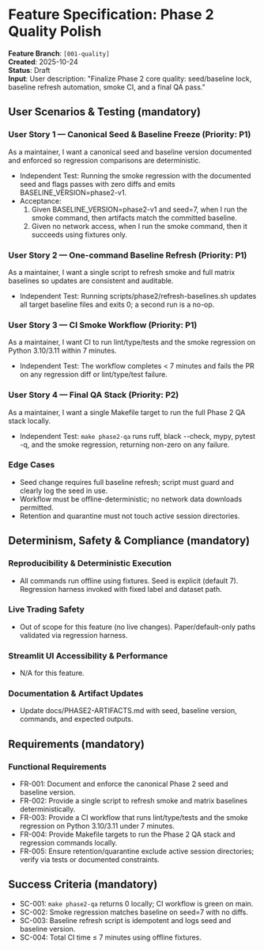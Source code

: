 # Feature Specification: Phase 2 Quality Polish

**Feature Branch**: `[001-quality]`  
**Created**: 2025-10-24  
**Status**: Draft  
**Input**: User description: "Finalize Phase 2 core quality: seed/baseline lock, baseline refresh automation, smoke CI, and a final QA pass."

## User Scenarios & Testing (mandatory)

### User Story 1 — Canonical Seed & Baseline Freeze (Priority: P1)
As a maintainer, I want a canonical seed and baseline version documented and enforced so regression comparisons are deterministic.

- Independent Test: Running the smoke regression with the documented seed and flags passes with zero diffs and emits BASELINE_VERSION=phase2-v1.
- Acceptance:
  1. Given BASELINE_VERSION=phase2-v1 and seed=7, when I run the smoke command, then artifacts match the committed baseline.
  2. Given no network access, when I run the smoke command, then it succeeds using fixtures only.

### User Story 2 — One-command Baseline Refresh (Priority: P1)
As a maintainer, I want a single script to refresh smoke and full matrix baselines so updates are consistent and auditable.

- Independent Test: Running scripts/phase2/refresh-baselines.sh updates all target baseline files and exits 0; a second run is a no-op.

### User Story 3 — CI Smoke Workflow (Priority: P1)
As a maintainer, I want CI to run lint/type/tests and the smoke regression on Python 3.10/3.11 within 7 minutes.

- Independent Test: The workflow completes < 7 minutes and fails the PR on any regression diff or lint/type/test failure.

### User Story 4 — Final QA Stack (Priority: P2)
As a maintainer, I want a single Makefile target to run the full Phase 2 QA stack locally.

- Independent Test: `make phase2-qa` runs ruff, black --check, mypy, pytest -q, and the smoke regression, returning non-zero on any failure.

### Edge Cases
- Seed change requires full baseline refresh; script must guard and clearly log the seed in use.
- Workflow must be offline-deterministic; no network data downloads permitted.
- Retention and quarantine must not touch active session directories.

## Determinism, Safety & Compliance (mandatory)

### Reproducibility & Deterministic Execution
- All commands run offline using fixtures. Seed is explicit (default 7). Regression harness invoked with fixed label and dataset path.

### Live Trading Safety
- Out of scope for this feature (no live changes). Paper/default-only paths validated via regression harness.

### Streamlit UI Accessibility & Performance
- N/A for this feature.

### Documentation & Artifact Updates
- Update docs/PHASE2-ARTIFACTS.md with seed, baseline version, commands, and expected outputs.

## Requirements (mandatory)

### Functional Requirements
- FR-001: Document and enforce the canonical Phase 2 seed and baseline version.
- FR-002: Provide a single script to refresh smoke and matrix baselines deterministically.
- FR-003: Provide a CI workflow that runs lint/type/tests and the smoke regression on Python 3.10/3.11 under 7 minutes.
- FR-004: Provide Makefile targets to run the Phase 2 QA stack and regression commands locally.
- FR-005: Ensure retention/quarantine exclude active session directories; verify via tests or documented constraints.

## Success Criteria (mandatory)
- SC-001: `make phase2-qa` returns 0 locally; CI workflow is green on main.
- SC-002: Smoke regression matches baseline on seed=7 with no diffs.
- SC-003: Baseline refresh script is idempotent and logs seed and baseline version.
- SC-004: Total CI time ≤ 7 minutes using offline fixtures.